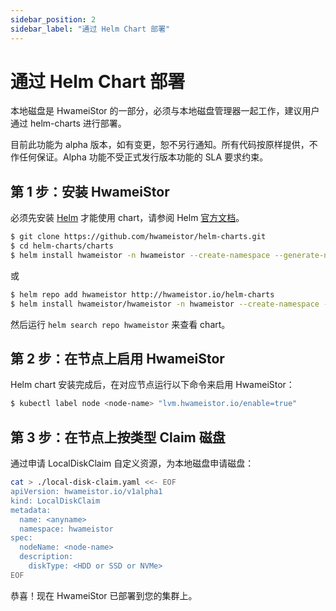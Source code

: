 ```yaml
---
sidebar_position: 2
sidebar_label: "通过 Helm Chart 部署"
---
```


# 通过 Helm Chart 部署

本地磁盘是 HwameiStor 的一部分，必须与本地磁盘管理器一起工作，建议用户通过 helm-charts 进行部署。

目前此功能为 alpha 版本，如有变更，恕不另行通知。所有代码按原样提供，不作任何保证。Alpha 功能不受正式发行版本功能的 SLA 要求约束。


## 第 1 步：安装 HwameiStor

必须先安装 [Helm](https://helm.sh/) 才能使用 chart，请参阅 Helm [官方文档](https://helm.sh/docs/)。

```bash
$ git clone https://github.com/hwameistor/helm-charts.git 
$ cd helm-charts/charts 
$ helm install hwameistor -n hwameistor --create-namespace --generate-name
```

或

```bash
$ helm repo add hwameistor http://hwameistor.io/helm-charts 
$ helm install hwameistor/hwameistor -n hwameistor --create-namespace --generate-name
```

然后运行 `helm search repo hwameistor` 来查看 chart。

## 第 2 步：在节点上启用 HwameiStor

Helm chart 安装完成后，在对应节点运行以下命令来启用 HwameiStor：

```bash
$ kubectl label node <node-name> "lvm.hwameistor.io/enable=true"
```

## 第 3 步：在节点上按类型 Claim 磁盘

通过申请 LocalDiskClaim 自定义资源，为本地磁盘申请磁盘：

```bash
cat > ./local-disk-claim.yaml <<- EOF
apiVersion: hwameistor.io/v1alpha1
kind: LocalDiskClaim
metadata:
  name: <anyname>
  namespace: hwameistor
spec:
  nodeName: <node-name>
  description:
    diskType: <HDD or SSD or NVMe>
EOF
```

恭喜！现在 HwameiStor 已部署到您的集群上。
